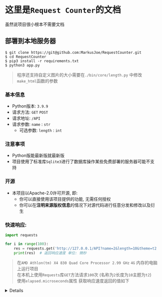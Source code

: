 # 这里是`Request Counter`的文档
虽然说项目很小根本不需要文档

## 部署到本地服务器
 ```shell
 $ git clone https://git@github.com:MarkusJoe/RequestCounter.git
 $ cd RequestCounter
 $ pip3 install -r requirements.txt
 $ python3 app.py 
 ```

> 程序还支持自定义图片的大小需要在`./bin/core/length.py` 中修改 `make_html`函数的参数

### 基本信息
- Python版本: `3.9.9`
- 请求方法: `GET` `POST`
- 请求地址: `/API`
- 请求参数: `name` : `str`
  - 可选参数: `length` : `int`
  

### 注意事项
- Python版能最新版就最新版
- 项目使用了标准库`Sqlite3`进行了数据库操作某些免费部署的服务器可能不支持


### 开源
- 本项目以Apache-2.0许可开源, 即:
  - 你可以直接使用该项目提供的功能, 无需任何授权
  - 你可以在**注明来源版权信息**的情况下对源代码进行任意分发和修改以及衍生


### 快速响应:
```python
import requests

for i in range(100):
    res = requests.get('http://127.0.0.1/API?name=2&length=10&theme=t2').elapsed.microseconds
    print(res)  # 返回响应速度 单位: 微秒
```
>在`AMD Athlon(tm) X4 830 Quad Core Processor 2.99 GHz` `4G` 内存的电脑上运行项目  
> 在本机上使用`Requests`库`GET`方法请求`100`次 (名称为`2`长度为`10`主题为`t2`)  
> 使用`elapsed.microseconds`属性 获取响应速度返回的值如下
<details>
单位: 微秒<br>
参考: 1秒(second)(s) = 1000毫秒(millisecond)(ms) = 1000000微秒(microseconds)(us)<br>
61764<br>
22125<br>
25059<br>
16524<br>
13396<br>
12787<br>
20579<br>
18987<br>
25500<br>
14910<br>
11303<br>
11787<br>
16949<br>
17094<br>
15264<br>
10934<br>
10526<br>
11943<br>
16967<br>
17205<br>
12887<br>
11386<br>
11547<br>
17743<br>
18625<br>
17208<br>
14763<br>
12858<br>
12708<br>
18598<br>
16879<br>
16216<br>
14655<br>
12089<br>
11588<br>
17287<br>
20115<br>
14403<br>
12857<br>
11596<br>
15006<br>
18246<br>
18013<br>
13623<br>
10673<br>
12064<br>
17838<br>
16651<br>
16483<br>
13522<br>
13231<br>
15624<br>
11043<br>
10765<br>
16317<br>
17200<br>
13250<br>
11230<br>
11533<br>
16727<br>
16781<br>
16253<br>
14658<br>
13762<br>
13194<br>
17700<br>
17933<br>
15686<br>
12051<br>
10904<br>
17163<br>
16591<br>
16464<br>
15271<br>
12405<br>
17173<br>
26737<br>
15964<br>
12363<br>
12653<br>
12893<br>
17524<br>
20084<br>
14165<br>
12037<br>
13427<br>
17245<br>
18652<br>
18438<br>
14811<br>
14233<br>
14555<br>
17998<br>
16949<br>
16445<br>
12120<br>
11695<br>
14257<br>
17557<br>
16587<br>
</details>

